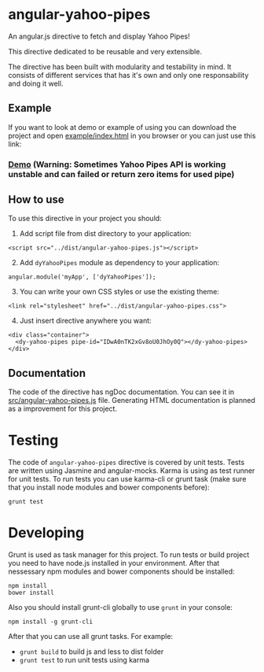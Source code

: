 angular-yahoo-pipes
===================

An angular.js directive to fetch and display Yahoo Pipes!

This directive dedicated to be reusable and very extensible.

The directive has been built with modularity and testability in mind. It consists of different services that has it's own and only one responsability and doing it well.

## Example

If you want to look at demo or example of using you can download the project and open [example/index.html](https://github.com/dmytroyarmak/angular-yahoo-pipes/blob/master/example/index.html) in you browser or you can just use this link:

### [Demo](http://dmytroyarmak.github.io/angular-yahoo-pipes/example) (Warning: Sometimes Yahoo Pipes API is working unstable and can failed or return zero items for used pipe)

## How to use

To use this directive in your project you should: 
1. Add script file from dist directory to your application:
  ```
  <script src="../dist/angular-yahoo-pipes.js"></script>
  ```
  
2. Add `dyYahooPipes` module as dependency to your application:
  ```
  angular.module('myApp', ['dyYahooPipes']);
  ```
  
3. You can write your own CSS styles or use the existing theme:
  ```
  <link rel="stylesheet" href="../dist/angular-yahoo-pipes.css">
  ```
  
4. Just insert directive anywhere you want:
  ```
  <div class="container">
    <dy-yahoo-pipes pipe-id="IDwA0nTK2xGv8oU0JhOy0Q"></dy-yahoo-pipes>
  </div>
  ```

## Documentation

The code of the directive has ngDoc documentation. You can see it in [src/angular-yahoo-pipes.js](https://github.com/dmytroyarmak/angular-yahoo-pipes/blob/master/src/angular-yahoo-pipes.js) file. 
Generating HTML documentation is planned as a improvement for this project.

# Testing

The code of `angular-yahoo-pipes` directive is covered by unit tests.
Tests are written using Jasmine and angular-mocks.
Karma is using as test runner for unit tests.
To run tests you can use karma-cli or grunt task (make sure that you install node modules and bower components before):
```
grunt test
```

# Developing

Grunt is used as task manager for this project. To run tests or build project you need to have node.js installed in your environment. 
After that nessessary npm modules and bower components should be installed:
```
npm install
bower install
```
Also you should install grunt-cli globally to use `grunt` in your console:
```
npm install -g grunt-cli
```

After that you can use all grunt tasks. For example:
- `grunt build` to build js and less to dist folder
- `grunt test` to run unit tests using karma
